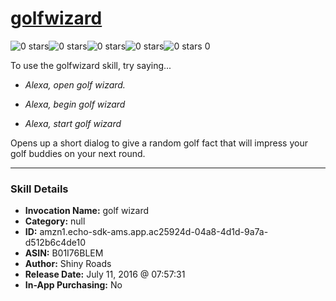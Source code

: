 # [golfwizard](http://alexa.amazon.com/#skills/amzn1.echo-sdk-ams.app.ac25924d-04a8-4d1d-9a7a-d512b6c4de10)
![0 stars](../../images/ic_star_border_black_18dp_1x.png)![0 stars](../../images/ic_star_border_black_18dp_1x.png)![0 stars](../../images/ic_star_border_black_18dp_1x.png)![0 stars](../../images/ic_star_border_black_18dp_1x.png)![0 stars](../../images/ic_star_border_black_18dp_1x.png) 0

To use the golfwizard skill, try saying...

* *Alexa, open golf wizard.*

* *Alexa, begin golf wizard*

* *Alexa, start golf wizard*

Opens up a short dialog to give a random golf fact that will impress your golf buddies on your next round.

***

### Skill Details

* **Invocation Name:** golf wizard
* **Category:** null
* **ID:** amzn1.echo-sdk-ams.app.ac25924d-04a8-4d1d-9a7a-d512b6c4de10
* **ASIN:** B01I76BLEM
* **Author:** Shiny Roads 
* **Release Date:** July 11, 2016 @ 07:57:31
* **In-App Purchasing:** No
